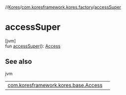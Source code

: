 //[Kores](../../index.md)/[com.koresframework.kores.factory](index.md)/[accessSuper](access-super.md)

# accessSuper

[jvm]\
fun [accessSuper](access-super.md)(): [Access](../com.koresframework.kores.base/-access/index.md)

## See also

jvm

| | |
|---|---|
| [com.koresframework.kores.base.Access](../com.koresframework.kores.base/-access/index.md) |  |
